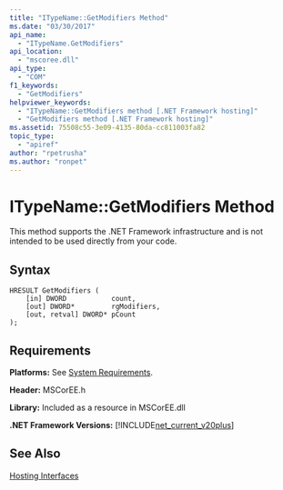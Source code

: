 ```yaml
---
title: "ITypeName::GetModifiers Method"
ms.date: "03/30/2017"
api_name: 
  - "ITypeName.GetModifiers"
api_location: 
  - "mscoree.dll"
api_type: 
  - "COM"
f1_keywords: 
  - "GetModifiers"
helpviewer_keywords: 
  - "ITypeName::GetModifiers method [.NET Framework hosting]"
  - "GetModifiers method [.NET Framework hosting]"
ms.assetid: 75508c55-3e09-4135-80da-cc811003fa82
topic_type: 
  - "apiref"
author: "rpetrusha"
ms.author: "ronpet"
---
```

# ITypeName::GetModifiers Method
This method supports the .NET Framework infrastructure and is not intended to be used directly from your code.  
  
## Syntax  
  
```  
HRESULT GetModifiers (  
    [in] DWORD           count,  
    [out] DWORD*         rgModifiers,  
    [out, retval] DWORD* pCount  
);  
```  
  
## Requirements  
 **Platforms:** See [System Requirements](../../../../docs/framework/get-started/system-requirements.md).  
  
 **Header:** MSCorEE.h  
  
 **Library:** Included as a resource in MSCorEE.dll  
  
 **.NET Framework Versions:** [!INCLUDE[net_current_v20plus](../../../../includes/net-current-v20plus-md.md)]  
  
## See Also  
 [Hosting Interfaces](../../../../docs/framework/unmanaged-api/hosting/hosting-interfaces.md)
